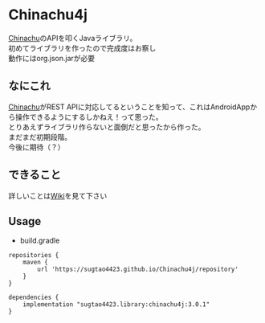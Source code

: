 # Chinachu4j
[Chinachu](https://github.com/kanreisa/Chinachu/)のAPIを叩くJavaライブラリ。  
初めてライブラリを作ったので完成度はお察し  
動作にはorg.json.jarが必要

## なにこれ
[Chinachu](https://github.com/kanreisa/Chinachu/)がREST APIに対応してるということを知って、これはAndroidAppから操作できるようにするしかねえ！って思った。  
とりあえずライブラリ作らないと面倒だと思ったから作った。  
まだまだ初期段階。  
今後に期待（？）

## できること
詳しいことは[Wiki](https://github.com/sugtao4423/Chinachu4j/wiki)を見て下さい

## Usage

* build.gradle

```
repositories {
    maven {
        url 'https://sugtao4423.github.io/Chinachu4j/repository'
    }
}

dependencies {
    implementation "sugtao4423.library:chinachu4j:3.0.1"
}
```
